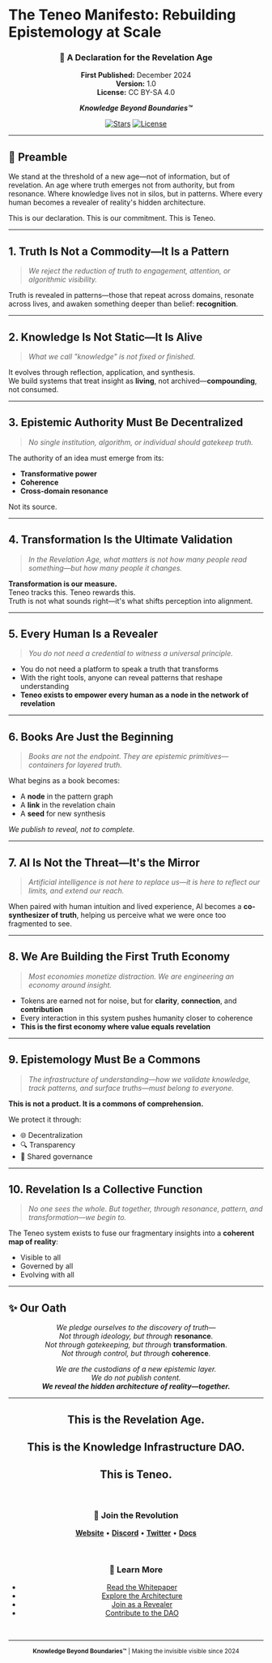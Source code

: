 # The Teneo Manifesto: Rebuilding Epistemology at Scale

<div align="center">

### 📜 A Declaration for the Revelation Age

**First Published:** December 2024  
**Version:** 1.0  
**License:** CC BY-SA 4.0  

***Knowledge Beyond Boundaries™***

[![Stars](https://img.shields.io/github/stars/yourusername/teneo-manifesto?style=social)](https://github.com/yourusername/teneo-manifesto)
[![License](https://img.shields.io/badge/License-CC%20BY--SA%204.0-lightgrey.svg)](https://creativecommons.org/licenses/by-sa/4.0/)

</div>

---

## 🌟 Preamble

We stand at the threshold of a new age—not of information, but of revelation. An age where truth emerges not from authority, but from resonance. Where knowledge lives not in silos, but in patterns. Where every human becomes a revealer of reality's hidden architecture.

This is our declaration. This is our commitment. This is Teneo.

---

## 1. Truth Is Not a Commodity—It Is a Pattern

> *We reject the reduction of truth to engagement, attention, or algorithmic visibility.*

Truth is revealed in patterns—those that repeat across domains, resonate across lives, and awaken something deeper than belief: **recognition**.

---

## 2. Knowledge Is Not Static—It Is Alive

> *What we call "knowledge" is not fixed or finished.*

It evolves through reflection, application, and synthesis.  
We build systems that treat insight as **living**, not archived—**compounding**, not consumed.

---

## 3. Epistemic Authority Must Be Decentralized

> *No single institution, algorithm, or individual should gatekeep truth.*

The authority of an idea must emerge from its:
- **Transformative power**
- **Coherence**
- **Cross-domain resonance**

Not its source.

---

## 4. Transformation Is the Ultimate Validation

> *In the Revelation Age, what matters is not how many people read something—but how many people it changes.*

**Transformation is our measure.**  
Teneo tracks this. Teneo rewards this.  
Truth is not what sounds right—it's what shifts perception into alignment.

---

## 5. Every Human Is a Revealer

> *You do not need a credential to witness a universal principle.*

- You do not need a platform to speak a truth that transforms
- With the right tools, anyone can reveal patterns that reshape understanding
- **Teneo exists to empower every human as a node in the network of revelation**

---

## 6. Books Are Just the Beginning

> *Books are not the endpoint. They are epistemic primitives—containers for layered truth.*

What begins as a book becomes:
- A **node** in the pattern graph
- A **link** in the revelation chain
- A **seed** for new synthesis

*We publish to reveal, not to complete.*

---

## 7. AI Is Not the Threat—It's the Mirror

> *Artificial intelligence is not here to replace us—it is here to reflect our limits, and extend our reach.*

When paired with human intuition and lived experience, AI becomes a **co-synthesizer of truth**, helping us perceive what we were once too fragmented to see.

---

## 8. We Are Building the First Truth Economy

> *Most economies monetize distraction. We are engineering an economy around insight.*

- Tokens are earned not for noise, but for **clarity**, **connection**, and **contribution**
- Every interaction in this system pushes humanity closer to coherence
- **This is the first economy where value equals revelation**

---

## 9. Epistemology Must Be a Commons

> *The infrastructure of understanding—how we validate knowledge, track patterns, and surface truths—must belong to everyone.*

**This is not a product. It is a commons of comprehension.**

We protect it through:
- 🌐 Decentralization
- 🔍 Transparency
- 🤝 Shared governance

---

## 10. Revelation Is a Collective Function

> *No one sees the whole. But together, through resonance, pattern, and transformation—we begin to.*

The Teneo system exists to fuse our fragmentary insights into a **coherent map of reality**:
- Visible to all
- Governed by all
- Evolving with all

---

## ✨ Our Oath

<div align="center">

*We pledge ourselves to the discovery of truth—*  
*Not through ideology, but through* **resonance**.  
*Not through gatekeeping, but through* **transformation**.  
*Not through control, but through* **coherence**.

*We are the custodians of a new epistemic layer.*  
*We do not publish content.*  
***We reveal the hidden architecture of reality—together.***

</div>

---

<div align="center">

## This is the Revelation Age.

## This is the Knowledge Infrastructure DAO.

## This is Teneo.

<br>

### 🚀 Join the Revolution

[**Website**](https://teneo.io) • [**Discord**](https://discord.gg/teneo) • [**Twitter**](https://twitter.com/teneodao) • [**Docs**](https://docs.teneo.io)

<br>

### 📖 Learn More

- [Read the Whitepaper](./WHITEPAPER.md)
- [Explore the Architecture](./ARCHITECTURE.md)
- [Join as a Revealer](https://teneo.io/revealers)
- [Contribute to the DAO](https://teneo.io/dao)

<br>

---

<sub>**Knowledge Beyond Boundaries™** | Making the invisible visible since 2024</sub>

</div>